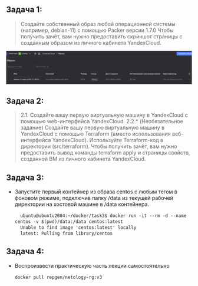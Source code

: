 ## Задача 1:
>Создайте собственный образ любой операционной системы (например, debian-11) с помощью Packer версии 1.7.0 
Чтобы получить зачёт, вам нужно предоставить скриншот страницы с созданным образом из личного кабинета YandexCloud.
 
![img.png](img/img.png)

## Задача 2:
> 2.1. Создайте вашу первую виртуальную машину в YandexCloud с помощью web-интерфейса YandexCloud.
> 2.2.* (Необязательное задание)
Создайте вашу первую виртуальную машину в YandexCloud с помощью Terraform (вместо использования веб-интерфейса YandexCloud). Используйте Terraform-код в директории (src/terraform).
Чтобы получить зачёт, вам нужно предоставить вывод команды terraform apply и страницы свойств, созданной ВМ из личного кабинета YandexCloud. 
 
 
          
       
 

 
## Задача 3:
* Запустите первый контейнер из образа centos c любым тегом в фоновом режиме, подключив папку /data из текущей рабочей директории на хостовой машине в /data контейнера.

        ubuntu@ubuntu2004:~/docker/task3$ docker run -it --rm -d --name centos -v $(pwd)/data:/data centos:latest
        Unable to find image 'centos:latest' locally
        latest: Pulling from library/centos
  

## Задача 4:
* Воспроизвести практическую часть лекции самостоятельно

      docker pull repgen/netology-rg:v3

